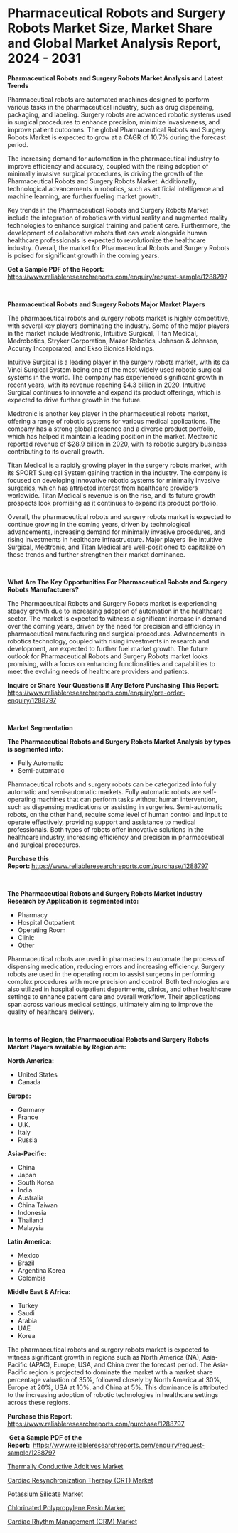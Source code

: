 <p><h1>Pharmaceutical Robots and Surgery Robots Market Size, Market Share and Global Market Analysis Report, 2024 - 2031</h1></p><p><strong>Pharmaceutical Robots and Surgery Robots Market Analysis and Latest Trends</strong></p>
<p><p>Pharmaceutical robots are automated machines designed to perform various tasks in the pharmaceutical industry, such as drug dispensing, packaging, and labeling. Surgery robots are advanced robotic systems used in surgical procedures to enhance precision, minimize invasiveness, and improve patient outcomes. The global Pharmaceutical Robots and Surgery Robots Market is expected to grow at a CAGR of 10.7% during the forecast period.</p><p>The increasing demand for automation in the pharmaceutical industry to improve efficiency and accuracy, coupled with the rising adoption of minimally invasive surgical procedures, is driving the growth of the Pharmaceutical Robots and Surgery Robots Market. Additionally, technological advancements in robotics, such as artificial intelligence and machine learning, are further fueling market growth.</p><p>Key trends in the Pharmaceutical Robots and Surgery Robots Market include the integration of robotics with virtual reality and augmented reality technologies to enhance surgical training and patient care. Furthermore, the development of collaborative robots that can work alongside human healthcare professionals is expected to revolutionize the healthcare industry. Overall, the market for Pharmaceutical Robots and Surgery Robots is poised for significant growth in the coming years.</p></p>
<p><strong>Get a Sample PDF of the Report:&nbsp;</strong> <a href="https://www.reliableresearchreports.com/enquiry/request-sample/1288797">https://www.reliableresearchreports.com/enquiry/request-sample/1288797</a></p>
<p>&nbsp;</p>
<p><strong>Pharmaceutical Robots and Surgery Robots Major Market Players</strong></p>
<p><p>The pharmaceutical robots and surgery robots market is highly competitive, with several key players dominating the industry. Some of the major players in the market include Medtronic, Intuitive Surgical, Titan Medical, Medrobotics, Stryker Corporation, Mazor Robotics, Johnson & Johnson, Accuray Incorporated, and Ekso Bionics Holdings.</p><p>Intuitive Surgical is a leading player in the surgery robots market, with its da Vinci Surgical System being one of the most widely used robotic surgical systems in the world. The company has experienced significant growth in recent years, with its revenue reaching $4.3 billion in 2020. Intuitive Surgical continues to innovate and expand its product offerings, which is expected to drive further growth in the future.</p><p>Medtronic is another key player in the pharmaceutical robots market, offering a range of robotic systems for various medical applications. The company has a strong global presence and a diverse product portfolio, which has helped it maintain a leading position in the market. Medtronic reported revenue of $28.9 billion in 2020, with its robotic surgery business contributing to its overall growth.</p><p>Titan Medical is a rapidly growing player in the surgery robots market, with its SPORT Surgical System gaining traction in the industry. The company is focused on developing innovative robotic systems for minimally invasive surgeries, which has attracted interest from healthcare providers worldwide. Titan Medical's revenue is on the rise, and its future growth prospects look promising as it continues to expand its product portfolio.</p><p>Overall, the pharmaceutical robots and surgery robots market is expected to continue growing in the coming years, driven by technological advancements, increasing demand for minimally invasive procedures, and rising investments in healthcare infrastructure. Major players like Intuitive Surgical, Medtronic, and Titan Medical are well-positioned to capitalize on these trends and further strengthen their market dominance.</p></p>
<p>&nbsp;</p>
<p><strong>What Are The Key Opportunities For Pharmaceutical Robots and Surgery Robots Manufacturers?</strong></p>
<p><p>The Pharmaceutical Robots and Surgery Robots market is experiencing steady growth due to increasing adoption of automation in the healthcare sector. The market is expected to witness a significant increase in demand over the coming years, driven by the need for precision and efficiency in pharmaceutical manufacturing and surgical procedures. Advancements in robotics technology, coupled with rising investments in research and development, are expected to further fuel market growth. The future outlook for Pharmaceutical Robots and Surgery Robots market looks promising, with a focus on enhancing functionalities and capabilities to meet the evolving needs of healthcare providers and patients.</p></p>
<p><strong>Inquire or Share Your Questions If Any Before Purchasing This Report:</strong> <a href="https://www.reliableresearchreports.com/enquiry/pre-order-enquiry/1288797">https://www.reliableresearchreports.com/enquiry/pre-order-enquiry/1288797</a></p>
<p>&nbsp;</p>
<p><strong>Market Segmentation</strong></p>
<p><strong>The Pharmaceutical Robots and Surgery Robots Market Analysis by types is segmented into:</strong></p>
<p><ul><li>Fully Automatic</li><li>Semi-automatic</li></ul></p>
<p><p>Pharmaceutical robots and surgery robots can be categorized into fully automatic and semi-automatic markets. Fully automatic robots are self-operating machines that can perform tasks without human intervention, such as dispensing medications or assisting in surgeries. Semi-automatic robots, on the other hand, require some level of human control and input to operate effectively, providing support and assistance to medical professionals. Both types of robots offer innovative solutions in the healthcare industry, increasing efficiency and precision in pharmaceutical and surgical procedures.</p></p>
<p><strong>Purchase this Report:&nbsp;</strong><a href="https://www.reliableresearchreports.com/purchase/1288797">https://www.reliableresearchreports.com/purchase/1288797</a></p>
<p>&nbsp;</p>
<p><strong>The Pharmaceutical Robots and Surgery Robots Market Industry Research by Application is segmented into:</strong></p>
<p><ul><li>Pharmacy</li><li>Hospital Outpatient</li><li>Operating Room</li><li>Clinic</li><li>Other</li></ul></p>
<p><p>Pharmaceutical robots are used in pharmacies to automate the process of dispensing medication, reducing errors and increasing efficiency. Surgery robots are used in the operating room to assist surgeons in performing complex procedures with more precision and control. Both technologies are also utilized in hospital outpatient departments, clinics, and other healthcare settings to enhance patient care and overall workflow. Their applications span across various medical settings, ultimately aiming to improve the quality of healthcare delivery.</p></p>
<p>&nbsp;</p>
<p><strong>In terms of Region, the Pharmaceutical Robots and Surgery Robots Market Players available by Region are:</strong></p>
<p>
    <p> <strong> North America: </strong>
        <ul>
            <li>United States</li>
            <li>Canada</li>
        </ul>
        </p> 
    <p> <strong> Europe: </strong>
        <ul>
            <li>Germany</li>
            <li>France</li>
            <li>U.K.</li>
            <li>Italy</li>
            <li>Russia</li>
        </ul>
        </p> 
    <p> <strong> Asia-Pacific: </strong>
        <ul>
            <li>China</li>
            <li>Japan</li>
            <li>South Korea</li>
            <li>India</li>
            <li>Australia</li>
            <li>China Taiwan</li>
            <li>Indonesia</li>
            <li>Thailand</li>
            <li>Malaysia</li>
        </ul>
        </p> 
    <p> <strong> Latin America: </strong>
        <ul>
            <li>Mexico</li>
            <li>Brazil</li>
            <li>Argentina Korea</li>
            <li>Colombia</li>
        </ul>
        </p> 
    <p> <strong> Middle East & Africa: </strong>
        <ul>
            <li>Turkey</li>
            <li>Saudi</li>
            <li>Arabia</li>
            <li>UAE</li>
            <li>Korea</li>
        </ul>
    </p>
    </p>
<p><p>The pharmaceutical robots and surgery robots market is expected to witness significant growth in regions such as North America (NA), Asia-Pacific (APAC), Europe, USA, and China over the forecast period. The Asia-Pacific region is projected to dominate the market with a market share percentage valuation of 35%, followed closely by North America at 30%, Europe at 20%, USA at 10%, and China at 5%. This dominance is attributed to the increasing adoption of robotic technologies in healthcare settings across these regions.</p></p>
<p><strong>Purchase this Report: </strong><a href="https://www.reliableresearchreports.com/purchase/1288797">https://www.reliableresearchreports.com/purchase/1288797</a></p>
<p>&nbsp;<strong>Get a Sample PDF of the Report:&nbsp;&nbsp;</strong><a href="https://www.reliableresearchreports.com/enquiry/request-sample/1288797">https://www.reliableresearchreports.com/enquiry/request-sample/1288797</a></p>
<p><strong></strong></p>
<p><p><a href="https://github.com/nicholepatriciadoylenwnrjr0/Market-Research-Report-List-1/blob/main/thermally-conductive-additives-market.md">Thermally Conductive Additives Market</a></p><p><a href="https://scarlet-rocket-c63.notion.site/Cardiac-Resynchronization-Therapy-CRT-Market-Share-Market-New-Trends-Analysis-Report-By-Type-By-60a5cb526d9b4203856a4c0091ee02f4">Cardiac Resynchronization Therapy (CRT) Market</a></p><p><a href="https://view.publitas.com/reportprime-1/potassium-silicate-market-research-report-forecasted-for-period-from-2024-2031-by-market-type-market-application-and-region/">Potassium Silicate Market</a></p><p><a href="https://view.publitas.com/reportprime-1/chlorinated-polypropylene-resin-market-size-focuses-on-market-dynamics-in-depth-analysis-and-future-projections-of-its-market-forecasted-for-period-from-2024-to-2031/">Chlorinated Polypropylene Resin Market</a></p><p><a href="https://zircon-bluebell-299.notion.site/Cardiac-Rhythm-Management-CRM-Market-Offers-Provide-Insightful-Data-for-the-Time-Period-from-2024--77f4c85411b745928d4063513df6cae4">Cardiac Rhythm Management (CRM) Market</a></p></p>